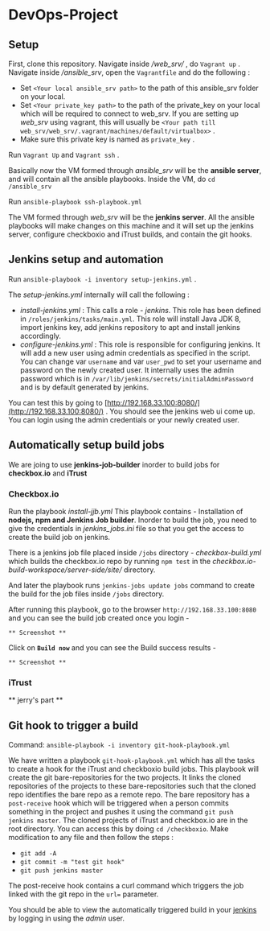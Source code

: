 


# DevOps-Project
## Setup
First, clone this repository.
Navigate inside */web_srv/* , do `Vagrant up` .
Navigate inside */ansible_srv*, open the `Vagrantfile` and do the following :

 - Set `<Your local ansible_srv path>` to the path of this ansible_srv folder on your local.
 - Set `<Your private_key path>` to the path of the private_key on your local which will be required to connect to web_srv. If you are setting up *web_srv* using vagrant, this will usually be `<Your path till web_srv/web_srv/.vagrant/machines/default/virtualbox>` .
 - Make sure this private key is named as `private_key` .

Run `Vagrant Up` and `Vagrant ssh` .

Basically now the VM formed through *ansible_srv* will be the **ansible server**, and will contain all the ansible playbooks. Inside the VM, do `cd /ansible_srv`

Run `ansible-playbook ssh-playbook.yml`

The VM formed through *web_srv* will be the **jenkins server**. All the ansible playbooks will make changes on this machine and it will set up the jenkins server, configure checkboxio and iTrust builds, and contain the git hooks.

## Jenkins setup and automation

Run `ansible-playbook -i inventory setup-jenkins.yml` .

The *setup-jenkins.yml* internally will call the following :

 - *install-jenkins.yml* : This calls a role - *jenkins*. This role has been defined in `/roles/jenkins/tasks/main.yml`. This role will install Java JDK 8, import jenkins key, add jenkins repository to apt and install jenkins accordingly.
 - *configure-jenkins.yml* : This role is responsible for configuring jenkins. It will add a new user using admin credentials as specified in the script. You can change var `username` and var `user_pwd` to set your username and password on the newly created user. It internally uses the admin password which is in `/var/lib/jenkins/secrets/initialAdminPassword` and is by default generated by jenkins.

You can test this by going to [http://192.168.33.100:8080/](http://192.168.33.100:8080/) . 
You should see the jenkins web ui come up. You can login using the admin credentials or your newly created user.
## Automatically setup build jobs
We are joing to use **jenkins-job-builder** inorder to build jobs for **checkbox.io** and **iTrust**
### Checkbox.io
Run the playbook *install-jjb.yml*
This playbook contains - 
Installation of **nodejs, npm and Jenkins Job builder**.
Inorder to build the job, you need to give the credentials in *jenkins_jobs.ini* file so that you get the access to create the build job on jenkins.

There is a jenkins job file placed inside `/jobs` directory - *checkbox-build.yml* which builds the checkbox.io repo by running `npm test` in the *checkbox.io-build-workspace/server-side/site/* directory.

And later the playbook runs `jenkins-jobs update jobs` command to create the build for the job files inside `/jobs` directory.

After running this playbook, go to the browser `http://192.168.33.100:8080` and you can see the build job created once you login - 

    ** Screenshot **
Click on **`Build now`** and you can see the Build success results - 

    ** Screenshot **

### iTrust
**  jerry's part  **
## Git hook to trigger a build
Command: `ansible-playbook -i inventory git-hook-playbook.yml`

We have written a playbook `git-hook-playbook.yml` which has all the tasks to create a hook for the iTrust and checkboxio build jobs. This playbook will create the git bare-repositories for the two projects. It links the cloned repositories of the projects to these bare-repositories such that the cloned repo identifies the bare repo as a remote repo. The bare repository has a `post-receive` hook which will be triggered when a person commits something in the project and pushes it using the command `git push jenkins master`.  The cloned projects of iTrust and checkbox.io are in the root directory. You can access this by doing `cd /checkboxio`. Make modification to any file and then follow the steps :

 - `git add -A`
 - `git commit -m "test git hook"`
 - `git push jenkins master`

The post-receive hook contains a curl command which triggers the job linked with the git repo in the `url=` parameter.

You should be able to view the automatically triggered build in your [jenkins](http://192.168.33.100:8080/) by logging in using the *admin* user.

